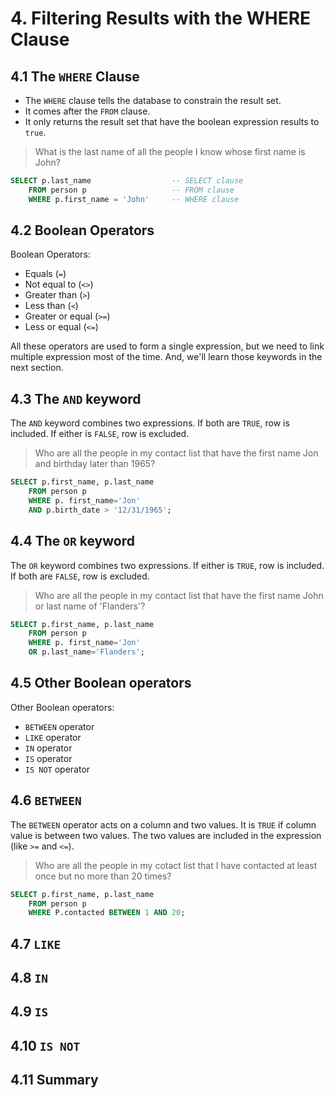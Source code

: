 # 4. Filtering Results with the WHERE Clause

## 4.1 The `WHERE` Clause

* The `WHERE` clause tells the database to constrain the result set. 
* It comes after the `FROM` clause. 
* It only returns the result set that have the boolean expression results to `true`.

> What is the last name of all the people I know whose first name is John?

```sql
SELECT p.last_name                  -- SELECT clause
    FROM person p                   -- FROM clause
    WHERE p.first_name = 'John'     -- WHERE clause
``` 

## 4.2 Boolean Operators

Boolean Operators:
* Equals (`=`)
* Not equal to (`<>`)
* Greater than (`>`)
* Less than (`<`)
* Greater or equal (`>=`)
* Less or equal (`<=`)

All these operators are used to form a single expression, but we need to link multiple expression most of the time. And, we'll learn
those keywords in the next section.

## 4.3 The `AND` keyword

The `AND` keyword combines two expressions. If both are `TRUE`, row is included. If either is `FALSE`, row is excluded.

> Who are all the people in my contact list that have the first name Jon and birthday later than 1965?

```sql
SELECT p.first_name, p.last_name
    FROM person p
    WHERE p. first_name='Jon'
    AND p.birth_date > '12/31/1965';
``` 

## 4.4 The `OR` keyword

The `OR` keyword combines two expressions. If either is `TRUE`, row is included. If both are `FALSE`, row is excluded.

> Who are all the people in my contact list that have the first name John or last name of 'Flanders'?

```sql
SELECT p.first_name, p.last_name
    FROM person p
    WHERE p. first_name='Jon'
    OR p.last_name='Flanders';
``` 
## 4.5 Other Boolean operators

Other Boolean operators:

* `BETWEEN` operator
* `LIKE` operator
* `IN` operator
* `IS` operator
* `IS NOT` operator

## 4.6 `BETWEEN`

The `BETWEEN` operator acts on a column and two values. It is `TRUE` if column value is between two values. The two 
values are included in the expression (like `>=` and `<=`).

> Who are all the people in my cotact list that I have contacted at least once but no more than 20 times?

```sql
SELECT p.first_name, p.last_name
    FROM person p
    WHERE P.contacted BETWEEN 1 AND 20;
```

## 4.7 `LIKE`

## 4.8 `IN`

## 4.9 `IS`

## 4.10 `IS NOT`

## 4.11 Summary
